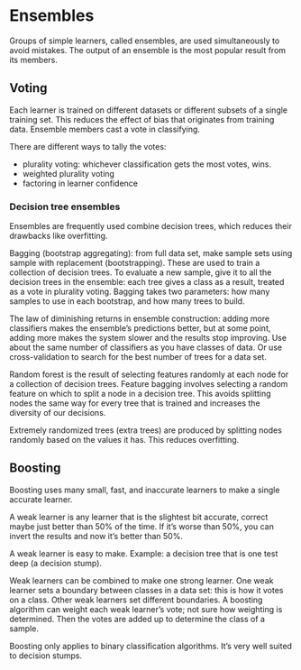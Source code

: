 # Ensembles

Groups of simple learners, called ensembles, are used simultaneously to avoid mistakes. The output of an ensemble is the most popular result from its members.

## Voting
Each learner is trained on different datasets or different subsets of a single training set. This reduces the effect of bias that originates from training data. Ensemble members cast a vote in classifying. 

There are different ways to tally the votes:
- plurality voting: whichever classification gets the most votes, wins.
- weighted plurality voting
- factoring in learner confidence

### Decision tree ensembles

Ensembles are frequently used combine decision trees, which reduces their drawbacks like overfitting.

Bagging (bootstrap aggregating): from full data set, make sample sets using sample with replacement (bootstrapping). These are used to train a collection of decision trees. To evaluate a new sample, give it to all the decision trees in the ensemble: each tree gives a class as a result, treated as a vote in plurality voting. Bagging takes two parameters: how many samples to use in each bootstrap, and how many trees to build.

The law of diminishing returns in ensemble construction: adding more classifiers makes the ensemble’s predictions better, but at some point, adding more makes the system slower and the results stop improving. Use about the same number of classifiers as you have classes of data. Or use cross-validation to search for the best number of trees for a data set.

Random forest is the result of selecting features randomly at each node for a collection of decision trees. Feature bagging involves selecting a random feature on which to split a node in a decision tree. This avoids splitting nodes the same way for every tree that is trained and increases the diversity of our decisions.

Extremely randomized trees (extra trees) are produced by splitting nodes randomly based on the values it has. This reduces overfitting.

## Boosting

Boosting uses many small, fast, and inaccurate learners to make a single accurate learner.

A weak learner is any learner that is the slightest bit accurate, correct maybe just better than 50% of the time. If it’s worse than 50%, you can invert the results and now it’s better than 50%.

A weak learner is easy to make. Example: a decision tree that is one test deep (a decision stump).

Weak learners can be combined to make one strong learner. One weak learner sets a boundary between classes in a data set: this is how it votes on a class. Other weak learners set different boundaries. A boosting algorithm can weight each weak learner’s vote; not sure how weighting is determined. Then the votes are added up to determine the class of a sample.

Boosting only applies to binary classification algorithms. It’s very well suited to decision stumps.

